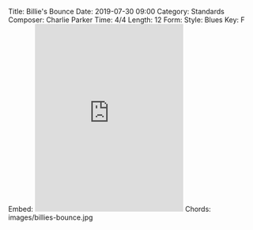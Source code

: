 Title: Billie's Bounce
Date: 2019-07-30 09:00
Category: Standards
Composer: Charlie Parker
Time: 4/4
Length: 12
Form:
Style: Blues
Key: F
Embed: <iframe src="https://open.spotify.com/embed/user/thatdavidmiller/playlist/3SOnuVwzb9VHPZWYJcztJD" width="300" height="380" frameborder="0" allowtransparency="true" allow="encrypted-media"></iframe>
Chords: images/billies-bounce.jpg
